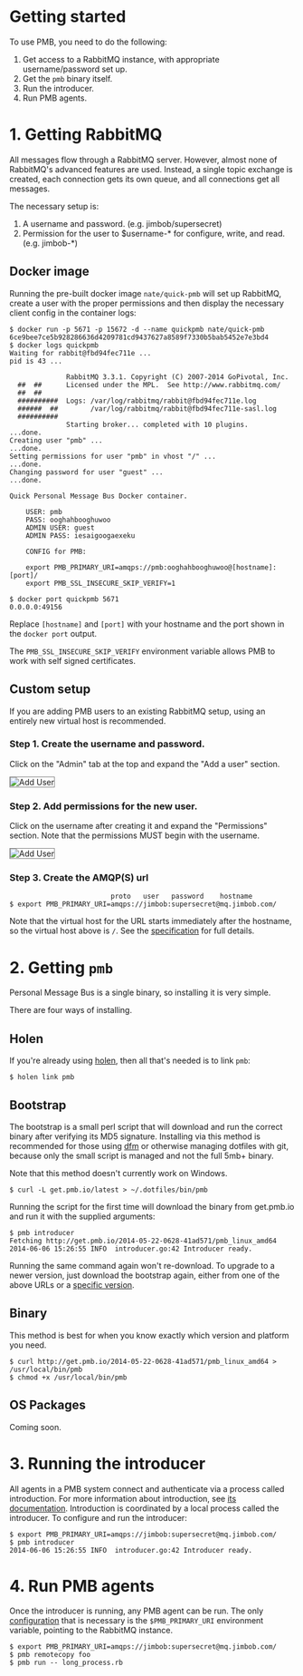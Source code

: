 <style type="text/css">
img {
border: 1px solid grey;
}
</style>
# Getting started

To use PMB, you need to do the following:

1. Get access to a RabbitMQ instance, with appropriate username/password set up.
2. Get the `pmb` binary itself.
3. Run the introducer.
4. Run PMB agents.

# 1. Getting RabbitMQ

All messages flow through a RabbitMQ server.  However, almost none of RabbitMQ's advanced features are used. Instead, a single topic exchange is created, each connection gets its own queue, and all connections get all messages.

The necessary setup is:

1. A username and password. (e.g. jimbob/supersecret)
2. Permission for the user to $username-\* for configure, write, and read. (e.g. jimbob-\*)

## Docker image

Running the pre-built docker image `nate/quick-pmb` will set up RabbitMQ, create a user with the proper permissions and then display the necessary client config in the container logs:

```
$ docker run -p 5671 -p 15672 -d --name quickpmb nate/quick-pmb
6ce9bee7ce5b928286636d4209781cd9437627a8589f7330b5bab5452e7e3bd4
$ docker logs quickpmb
Waiting for rabbit@fbd94fec711e ...
pid is 43 ...

              RabbitMQ 3.3.1. Copyright (C) 2007-2014 GoPivotal, Inc.
  ##  ##      Licensed under the MPL.  See http://www.rabbitmq.com/
  ##  ##
  ##########  Logs: /var/log/rabbitmq/rabbit@fbd94fec711e.log
  ######  ##        /var/log/rabbitmq/rabbit@fbd94fec711e-sasl.log
  ##########
              Starting broker... completed with 10 plugins.
...done.
Creating user "pmb" ...
...done.
Setting permissions for user "pmb" in vhost "/" ...
...done.
Changing password for user "guest" ...
...done.

Quick Personal Message Bus Docker container.

    USER: pmb
    PASS: ooghahbooghuwoo
    ADMIN USER: guest
    ADMIN PASS: iesaigoogaexeku

    CONFIG for PMB:

    export PMB_PRIMARY_URI=amqps://pmb:ooghahbooghuwoo@[hostname]:[port]/
    export PMB_SSL_INSECURE_SKIP_VERIFY=1

$ docker port quickpmb 5671
0.0.0.0:49156
```

Replace `[hostname]` and `[port]` with your hostname and the port shown in the `docker port` output.

The `PMB_SSL_INSECURE_SKIP_VERIFY` environment variable allows PMB to work with self signed certificates.

## Custom setup

If you are adding PMB users to an existing RabbitMQ setup, using an entirely new virtual host is recommended.

### Step 1. Create the username and password.

Click on the "Admin" tab at the top and expand the "Add a user" section.

![Add User](getting_started/add.png)

### Step 2. Add permissions for the new user.

Click on the username after creating it and expand the "Permissions" section.  Note that the permissions MUST begin with the username.

![Add User](getting_started/perms.png)

### Step 3. Create the AMQP(S) url

```
                         proto   user   password    hostname
$ export PMB_PRIMARY_URI=amqps://jimbob:supersecret@mq.jimbob.com/
```

Note that the virtual host for the URL starts immediately after the hostname, so the virtual host above is `/`.  See the [specification](http://www.rabbitmq.com/uri-spec.html) for full details.

# 2. Getting `pmb`

Personal Message Bus is a single binary, so installing it is very simple.

There are four ways of installing.

## Holen

If you're already using [holen](https://github.com/holen-app/holen), then all that's needed is to link `pmb`:

```
$ holen link pmb
```

## Bootstrap

The bootstrap is a small perl script that will download and run the correct binary after verifying its MD5 signature. Installing via this method is recommended for those using [dfm](https://github.com/justone/dfm) or otherwise managing dotfiles with git, because only the small script is managed and not the full 5mb+ binary.

Note that this method doesn't currently work on Windows.

```
$ curl -L get.pmb.io/latest > ~/.dotfiles/bin/pmb
```

Running the script for the first time will download the binary from get.pmb.io and run it with the supplied arguments:

```
$ pmb introducer
Fetching http://get.pmb.io/2014-05-22-0628-41ad571/pmb_linux_amd64
2014-06-06 15:26:55 INFO  introducer.go:42 Introducer ready.
```

Running the same command again won't re-download.  To upgrade to a newer version, just download the bootstrap again, either from one of the above URLs or a [specific version](http://get.pmb.io).

## Binary

This method is best for when you know exactly which version and platform you need.

```
$ curl http://get.pmb.io/2014-05-22-0628-41ad571/pmb_linux_amd64 > /usr/local/bin/pmb
$ chmod +x /usr/local/bin/pmb
```

## OS Packages

Coming soon.

# 3. Running the introducer

All agents in a PMB system connect and authenticate via a process called introduction.  For more information about introduction, see [its documentation](concepts/introduction.md).  Introduction is coordinated by a local process called the introducer.  To configure and run the introducer:

```
$ export PMB_PRIMARY_URI=amqps://jimbob:supersecret@mq.jimbob.com/
$ pmb introducer
2014-06-06 15:26:55 INFO  introducer.go:42 Introducer ready.
```

# 4. Run PMB agents

Once the introducer is running, any PMB agent can be run.  The only [configuration](configuration.md) that is necessary is the `$PMB_PRIMARY_URI` environment variable, pointing to the RabbitMQ instance.

```
$ export PMB_PRIMARY_URI=amqps://jimbob:supersecret@mq.jimbob.com/
$ pmb remotecopy foo
$ pmb run -- long_process.rb
```
